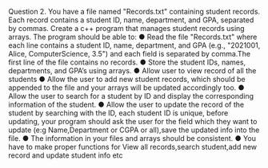 Question 2. You have a file named "Records.txt" containing student records. Each record contains a student
ID, name, department, and GPA, separated by commas.
Create a c++ program that manages student records using arrays. The program should be able to:
● Read the file "Records.txt" where each line contains a student ID, name, department, and GPA (e.g.,
"2021001, Alice, ComputerScience, 3.5") and each field is separated by comma.The first line of the
file contains no records.
● Store the student IDs, names, departments, and GPA’s using arrays.
● Allow user to view record of all the students
● Allow the user to add new student records, which should be appended to the file and your arrays will
be updated accordingly too.
● Allow the user to search for a student by ID and display the corresponding information of the
student.
● Allow the user to update the record of the student by searching with the ID, each student ID is
unique, before updating, your program should ask the user for the field which they want to update
(e:g Name,Department or CGPA or all),save the updated info into the file.
● The information in your files and arrays should be consistent.
● You have to make proper functions for View all records,search student,add new record and update
student info etc
